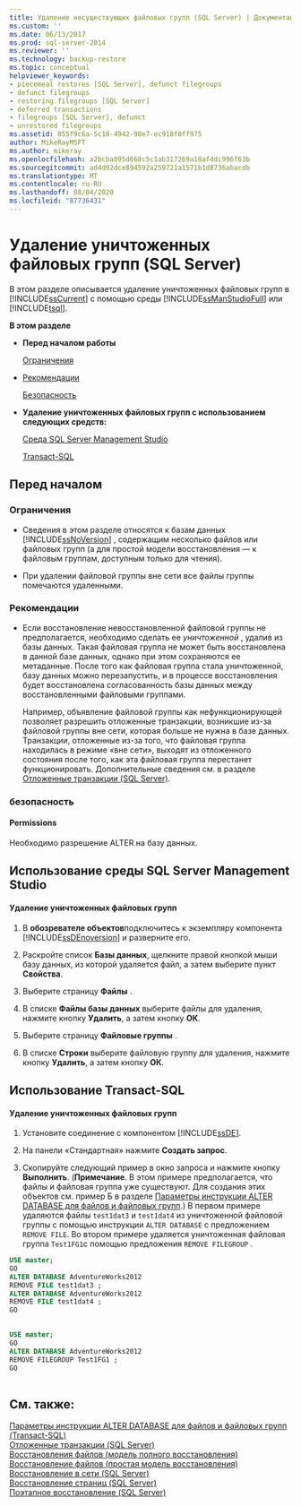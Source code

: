 ```yaml
---
title: Удаление несуществующих файловых групп (SQL Server) | Документация Майкрософт
ms.custom: ''
ms.date: 06/13/2017
ms.prod: sql-server-2014
ms.reviewer: ''
ms.technology: backup-restore
ms.topic: conceptual
helpviewer_keywords:
- piecemeal restores [SQL Server], defunct filegroups
- defunct filegroups
- restoring filegroups [SQL Server]
- deferred transactions
- filegroups [SQL Server], defunct
- unrestored filegroups
ms.assetid: 055f9c6a-5c18-4942-98e7-ec918f0ff975
author: MikeRayMSFT
ms.author: mikeray
ms.openlocfilehash: a2bcba095d668c5c1ab317269a18af4dc996f63b
ms.sourcegitcommit: ad4d92dce894592a259721a1571b1d8736abacdb
ms.translationtype: MT
ms.contentlocale: ru-RU
ms.lasthandoff: 08/04/2020
ms.locfileid: "87736431"
---
```

# <a name="remove-defunct-filegroups-sql-server"></a>Удаление уничтоженных файловых групп (SQL Server)
  В этом разделе описывается удаление уничтоженных файловых групп в [!INCLUDE[ssCurrent](../../includes/sscurrent-md.md)] с помощью среды [!INCLUDE[ssManStudioFull](../../includes/ssmanstudiofull-md.md)] или [!INCLUDE[tsql](../../includes/tsql-md.md)].  
  
 **В этом разделе**  
  
-   **Перед началом работы**  
  
     [Ограничения](#Restrictions)  
  
-   [Рекомендации](#Recommendations)  
  
     [Безопасность](#Security)  
  
-   **Удаление уничтоженных файловых групп с использованием следующих средств:**  
  
     [Среда SQL Server Management Studio](#SSMSProcedure)  
  
     [Transact-SQL](#TsqlProcedure)  
  
##  <a name="before-you-begin"></a><a name="BeforeYouBegin"></a> Перед началом  
  
###  <a name="limitations-and-restrictions"></a><a name="Restrictions"></a> Ограничения  
  
-   Сведения в этом разделе относятся к базам данных [!INCLUDE[ssNoVersion](../../includes/ssnoversion-md.md)] , содержащим несколько файлов или файловых групп (а для простой модели восстановления — к файловым группам, доступным только для чтения).  
  
-   При удалении файловой группы вне сети все файлы группы помечаются удаленными.  
  
###  <a name="recommendations"></a><a name="Recommendations"></a> Рекомендации  
  
-   Если восстановление невосстановленной файловой группы не предполагается, необходимо сделать ее *уничтоженной* , удалив из базы данных. Такая файловая группа не может быть восстановлена в данной базе данных, однако при этом сохраняются ее метаданные. После того как файловая группа стала уничтоженной, базу данных можно перезапустить, и в процессе восстановления будет восстановлена согласованность базы данных между восстановленными файловыми группами.  
  
     Например, объявление файловой группы как нефункционирующей позволяет разрешить отложенные транзакции, возникшие из-за файловой группы вне сети, которая больше не нужна в базе данных. Транзакции, отложенные из-за того, что файловая группа находилась в режиме «вне сети», выходят из отложенного состояния после того, как эта файловая группа перестанет функционировать. Дополнительные сведения см. в разделе [Отложенные транзакции (SQL Server)](deferred-transactions-sql-server.md).  
  
###  <a name="security"></a><a name="Security"></a> безопасность  
  
####  <a name="permissions"></a><a name="Permissions"></a> Permissions  
 Необходимо разрешение ALTER на базу данных.  
  
##  <a name="using-sql-server-management-studio"></a><a name="SSMSProcedure"></a> Использование среды SQL Server Management Studio  
  
#### <a name="to-remove-defunct-filegroups"></a>Удаление уничтоженных файловых групп  
  
1.  В **обозревателе объектов**подключитесь к экземпляру компонента [!INCLUDE[ssDEnoversion](../../includes/ssdenoversion-md.md)] и разверните его.  
  
2.  Раскройте список **Базы данных**, щелкните правой кнопкой мыши базу данных, из которой удаляется файл, а затем выберите пункт **Свойства**.  
  
3.  Выберите страницу **Файлы** .  
  
4.  В списке **Файлы базы данных** выберите файлы для удаления, нажмите кнопку **Удалить**, а затем кнопку **ОК**.  
  
5.  Выберите страницу **Файловые группы** .  
  
6.  В списке **Строки** выберите файловую группу для удаления, нажмите кнопку **Удалить**, а затем кнопку **ОК**.  
  
##  <a name="using-transact-sql"></a><a name="TsqlProcedure"></a> Использование Transact-SQL  
  
#### <a name="to-remove-defunct-filegroups"></a>Удаление уничтоженных файловых групп  
  
1.  Установите соединение с компонентом [!INCLUDE[ssDE](../../includes/ssde-md.md)].  
  
2.  На панели «Стандартная» нажмите **Создать запрос**.  
  
3.  Скопируйте следующий пример в окно запроса и нажмите кнопку **Выполнить**. (**Примечание**. В этом примере предполагается, что файлы и файловая группа уже существуют. Для создания этих объектов см. пример Б в разделе [Параметры инструкции ALTER DATABASE для файлов и файловых групп](/sql/t-sql/statements/alter-database-transact-sql-file-and-filegroup-options).) В первом примере удаляются файлы `test1dat3` и `test1dat4` из уничтоженной файловой группы с помощью инструкции `ALTER DATABASE` с предложением `REMOVE FILE`. Во втором примере удаляется уничтоженная файловая группа `Test1FG1`с помощью предложения `REMOVE FILEGROUP` .  
  
```sql  
USE master;  
GO  
ALTER DATABASE AdventureWorks2012  
REMOVE FILE test1dat3 ;  
ALTER DATABASE AdventureWorks2012  
REMOVE FILE test1dat4 ;  
GO  
  
```  
  
```sql  
USE master;  
GO  
ALTER DATABASE AdventureWorks2012  
REMOVE FILEGROUP Test1FG1 ;  
GO  
  
```  
  
## <a name="see-also"></a>См. также:  
 [Параметры инструкции ALTER DATABASE для файлов и файловых групп (Transact-SQL)](/sql/t-sql/statements/alter-database-transact-sql-file-and-filegroup-options)   
 [Отложенные транзакции (SQL Server)](deferred-transactions-sql-server.md)   
 [Восстановления файлов (модель полного восстановления)](file-restores-full-recovery-model.md)   
 [Восстановление файлов (простая модель восстановления)](file-restores-simple-recovery-model.md)   
 [Восстановление в сети (SQL Server)](online-restore-sql-server.md)   
 [Восстановление страниц (SQL Server)](restore-pages-sql-server.md)   
 [Поэтапное восстановление (SQL Server)](piecemeal-restores-sql-server.md)  
  
  
